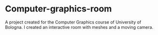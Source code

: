 # Computer-graphics-room
A project created for the Computer Graphics course of University of Bologna. I created an interactive room with meshes and a moving camera.
